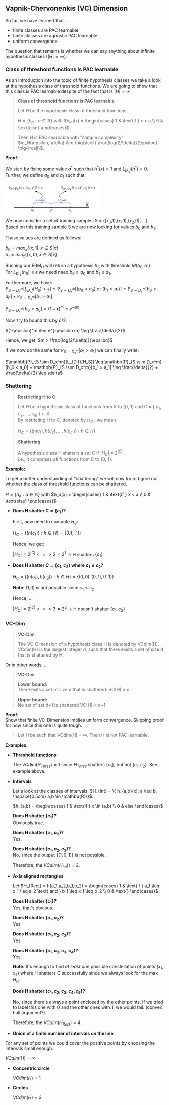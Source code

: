 ## Vapnik-Chervonenkis (VC) Dimension

So far, we have learned that ...

- finite classes are PAC learnable
- finite classes are agnostic PAC learnable
- uniform convergence

The question that remains is whether we can say anything about infinite hypothesis classes ($|H| = \infty$).

### Class of threshold functions is PAC learnable

As an introduction into the topic of finite hypothesis classes we take a look at the hypothesis class of threshold functions. We are going to show that this class is PAC learnable despite of the fact that is $|H| = \infty$.

> **Class of threshold functions is PAC learnable**
> 
> Let H be the hypothesis class of threshold functions.
> 
> $H = \{ h_a: a \in \mathbb{R} \}$ with $h_a(x) = \begin{cases} 1 & \text{if } x < a \\ 0 & \text{else} \end{cases}$
> 
> Then H is PAC-learnable with "sample complexity" $m_H(\epsilon, \delta) \leq \big{\lceil} \frac{log(2/\delta)}{\epsilon} \big{\rceil}$.


**Proof:**

We start by fixing some value $a^*$ such that $h^*(x) = 1$ and $L_{D,f}(h^*) = 0$.  
Further, we define $a_0$ and $a_1$ such that:

<img src="images/vc_dimension/threshold_pac_learnable.png" width="300px" />

We now consider a set of training samples S = (($x_0$,1),($x_1$,1),($x_2$,0), ...).  
Based on this training sample S we are now looking for values $b_0$ and $b_1$.

These values are defined as follows:

$b_0 = max_x \{ (x,1), x \in S|x \}$  
$b_1 = min_x \{ (x,0), x \in S|x \}$

Running our ERM$_H$ will return a hypothesis $h_S$ with threshold $M(b_0,b_1)$.  
For $L_{D,f}(h_S) \leq \epsilon$ we need need $b_0 \geq a_0$ and $b_1 \leq a_1$.  

Furthermore, we have:  
$\mathbb{P}_{S \sim D_x^m}[L_{D,f}(H_S) > \epsilon] \leq \mathbb{P}_{S \sim D_x^m}[(b_0 < a_0) \text{ or } (b_1 > a_1)] \leq \mathbb{P}_{S \sim D_x^m}[b_0 < a_0] + \mathbb{P}_{S \sim D_x^m}[b_1 > a_1]$

$\mathbb{P}_{S \sim D_x^m}[b_0 < a_0] = (1-\epsilon)^m \leq e^{-\epsilon m}$

Now, try to bound this by $\delta / 2$.

$(1-\epsilon)^m \leq e^{-\epsilon m} \leq \frac{\delta}{2}$

Hence, we get: $m > \frac{log(2/\delta)}{\epsilon}$ 

If we now do the same for $\mathbb{P}_{S \sim D_x^m}[b_1 > a_1]$ we can finally write:

$\mathbb{P}_{S \sim D_x^m}[L_{D,f}(H_S)] \leq \mathbb{P}_{S \sim D_x^m}[b_0 < a_0] + \mathbb{P}_{S \sim D_x^m}[b_1 > a_1] \leq \frac{\delta}{2} + \frac{\delta}{2} \leq \delta$


### Shattering

> **Restricting H to C**
> 
> Let H be a hypothesis class of functions from X to {0, 1} and C = { $c_1$, $c_2$, ..., $c_m$ } $\subset$ X.  
> By restricting H to C, denoted by $H_C$ , we mean
> 
> $H_C = \{ (h(c_1), h(c_2), ..., h(c_m)): h \in H \}$


> **Shattering**
> 
> A hypothesis class H shatters a set C if $|H_C|$ = $2^{|C|}$  
> i.e., it comprises all functions from C to {0, 1}.


**Example:**

To get a better understanding of "shattering" we will now try to figure out whether the class of threshold functions can be shattered.

$H = \{ h_a: a \in \mathbb{R} \}$ with $h_a(x) = \begin{cases} 1 & \text{if } x < a \\ 0 & \text{else} \end{cases}$

- **Does H shatter $C=\{c_1\}$?**  

  First, new need to compute $H_C$:
  
  $H_C = \{ (h(c_1)): h \in H \} = \{ (0), (1) \}$
  
  Hence, we get:
  
  $|H_C| = 2^{|C|} <=> 2 = 2^{1}$ $\rightarrow$ H shatters $\{c_1\}$
  
- **Does H shatter $C=\{c_1, c_2\}$ where $c_1 \leq c_2$?**

  $H_C = \{ (h(c_1), h(c_2)): h \in H \} = \{ (0,0), (0,1), (1,1) \}$
  
  **Note:** (1,0) is not possible since $c_1 \leq c_2$.
  
  Hence, ...
  
  $|H_C| = 2^{|C|} <=> 3 \neq 2^{2}$ $\rightarrow$ H doesn't shatter $\{c_1, c_2\}$
  
### VC-Dim

> **VC-Dim**
> 
> The VC-Dimension of a hypothesis class H is denoted by VCdim(H).  
> VCdim(H) is the largest integer d, such that there exists a set of size d that is shattered by H.

Or in other words, ...

> **VC-Dim**
> 
> **Lower bound:**  
> There exits a set of size d that is shattered: VC(H) $\geq$ d
> 
> **Upper bound:**  
> No set of set d+1 is shattered  VC(H) < d+1
>

**Proof:**  
Show that finite VC-Dimension implies uniform convergence. Skipping proof for now since this one is quite tough.

> Let H be such that VCdim(H) = $\infty$. Then H is not PAC learnable.

**Examples:**

- **Threshold functions**  
  
  The $VCdim(H_{Thres})=1$ since $H_{Thres}$ shatters $\{c_1\}$, but not $\{c_1,c_2\}$.  See example above.
  
- **Intervals**  

  Let's look at the classes of intervals: $H_{Int} = \{ h_{a,b}(x): a \leq b, \hspace{0.5cm} a,b \in \mathbb{R}\}$.
  
  $h_{a,b} = \begin{cases} 1 & \text{if } x \in (a,b) \\ 0 & else \end{cases}$
  
  **Does H shatter $\{c_1\}$?**  
  Obviously true.
  
  **Does H shatter $\{c_1,c_2\}$?**  
  Yes.
  
  **Does H shatter $\{c_1,c_2,c_3\}$?**  
  No, since the output $\{(1,0,1)\}$ is not possible.
  
  Therefore, the $VCdim(H_{Int})) = 2$.

- **Axis aligned rectangles**

  Let $H_{Rect} = h(a_1,a_2,b_1,b_2) = \begin{cases} 1 & \text{if } a_1 \leq x_1 \leq a_2 \text{ and } b_1 \leq x_1 \leq b_2 \\ 0 & \text{}  \end{cases}$

  **Does H shatter $\{c_1\}$?**  
  Yes, that's obvious.
  
  **Does H shatter $\{c_1,c_2\}$?**  
  Yes
  
  **Does H shatter $\{c_1,c_2,c_3\}$?**    
  Yes
  
  **Does H shatter $\{c_1,c_2,c_3,c_4\}$?**    
  Yes
  
  **Note:** It's enough to find *at least one* possible constellation of points $(x_1,x_2)$  where H shatters C successfully since we always look for the max $H_C$.
  
  **Does H shatter $\{c_1,c_2,c_3,c_4,c_5\}$?** 
  
  No, since there's always a point enclosed by the other points. If we tried to label this one with 0 and the other ones with 1, we would fail. (convex hull argument?)
  
  Therefore, the $VCdim(H_{Rect}) = 4$.
  
- **Union of a finite number of intervals on the line**

 For any set of points we could cover the positive points by choosing the
intervals small enough.

 $VCdim(H) = \infty$

- **Concentric circle**  

  $VCdim(H) = 1$

- **Circles**  

  $VCdim(H) = 3$